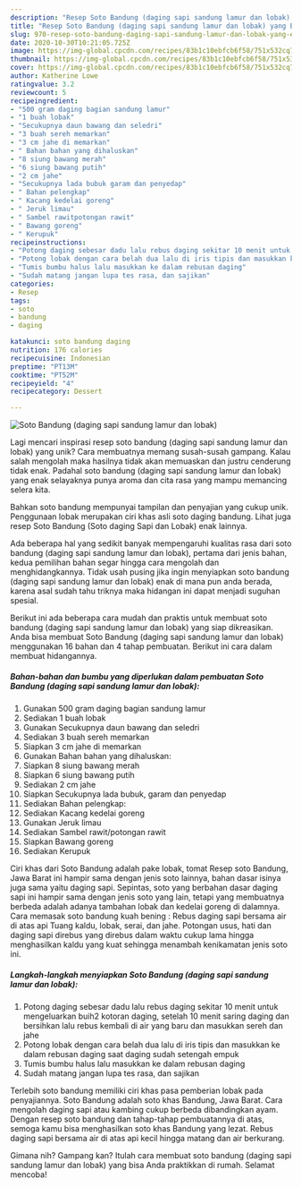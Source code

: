 ```yaml
---
description: "Resep Soto Bandung (daging sapi sandung lamur dan lobak) yang Enak"
title: "Resep Soto Bandung (daging sapi sandung lamur dan lobak) yang Enak"
slug: 970-resep-soto-bandung-daging-sapi-sandung-lamur-dan-lobak-yang-enak
date: 2020-10-30T10:21:05.725Z
image: https://img-global.cpcdn.com/recipes/83b1c10ebfcb6f58/751x532cq70/soto-bandung-daging-sapi-sandung-lamur-dan-lobak-foto-resep-utama.jpg
thumbnail: https://img-global.cpcdn.com/recipes/83b1c10ebfcb6f58/751x532cq70/soto-bandung-daging-sapi-sandung-lamur-dan-lobak-foto-resep-utama.jpg
cover: https://img-global.cpcdn.com/recipes/83b1c10ebfcb6f58/751x532cq70/soto-bandung-daging-sapi-sandung-lamur-dan-lobak-foto-resep-utama.jpg
author: Katherine Lowe
ratingvalue: 3.2
reviewcount: 5
recipeingredient:
- "500 gram daging bagian sandung lamur"
- "1 buah lobak"
- "Secukupnya daun bawang dan seledri"
- "3 buah sereh memarkan"
- "3 cm jahe di memarkan"
- " Bahan bahan yang dihaluskan"
- "8 siung bawang merah"
- "6 siung bawang putih"
- "2 cm jahe"
- "Secukupnya lada bubuk garam dan penyedap"
- " Bahan pelengkap"
- " Kacang kedelai goreng"
- " Jeruk limau"
- " Sambel rawitpotongan rawit"
- " Bawang goreng"
- " Kerupuk"
recipeinstructions:
- "Potong daging sebesar dadu lalu rebus daging sekitar 10 menit untuk mengeluarkan buih2 kotoran daging, setelah 10 menit saring daging dan bersihkan lalu rebus kembali di air yang baru dan masukkan sereh dan jahe"
- "Potong lobak dengan cara belah dua lalu di iris tipis dan masukkan ke dalam rebusan daging saat daging sudah setengah empuk"
- "Tumis bumbu halus lalu masukkan ke dalam rebusan daging"
- "Sudah matang jangan lupa tes rasa, dan sajikan"
categories:
- Resep
tags:
- soto
- bandung
- daging

katakunci: soto bandung daging 
nutrition: 176 calories
recipecuisine: Indonesian
preptime: "PT13M"
cooktime: "PT52M"
recipeyield: "4"
recipecategory: Dessert

---
```



![Soto Bandung (daging sapi sandung lamur dan lobak)](https://img-global.cpcdn.com/recipes/83b1c10ebfcb6f58/751x532cq70/soto-bandung-daging-sapi-sandung-lamur-dan-lobak-foto-resep-utama.jpg)

Lagi mencari inspirasi resep soto bandung (daging sapi sandung lamur dan lobak) yang unik? Cara membuatnya memang susah-susah gampang. Kalau salah mengolah maka hasilnya tidak akan memuaskan dan justru cenderung tidak enak. Padahal soto bandung (daging sapi sandung lamur dan lobak) yang enak selayaknya punya aroma dan cita rasa yang mampu memancing selera kita.

Bahkan soto bandung mempunyai tampilan dan penyajian yang cukup unik. Penggunaan lobak merupakan ciri khas asli soto daging bandung. Lihat juga resep Soto Bandung (Soto daging Sapi dan Lobak) enak lainnya.

Ada beberapa hal yang sedikit banyak mempengaruhi kualitas rasa dari soto bandung (daging sapi sandung lamur dan lobak), pertama dari jenis bahan, kedua pemilihan bahan segar hingga cara mengolah dan menghidangkannya. Tidak usah pusing jika ingin menyiapkan soto bandung (daging sapi sandung lamur dan lobak) enak di mana pun anda berada, karena asal sudah tahu triknya maka hidangan ini dapat menjadi suguhan spesial.


Berikut ini ada beberapa cara mudah dan praktis untuk membuat soto bandung (daging sapi sandung lamur dan lobak) yang siap dikreasikan. Anda bisa membuat Soto Bandung (daging sapi sandung lamur dan lobak) menggunakan 16 bahan dan 4 tahap pembuatan. Berikut ini cara dalam membuat hidangannya.

<!--inarticleads1-->

##### Bahan-bahan dan bumbu yang diperlukan dalam pembuatan Soto Bandung (daging sapi sandung lamur dan lobak):

1. Gunakan 500 gram daging bagian sandung lamur
1. Sediakan 1 buah lobak
1. Gunakan Secukupnya daun bawang dan seledri
1. Sediakan 3 buah sereh memarkan
1. Siapkan 3 cm jahe di memarkan
1. Gunakan  Bahan bahan yang dihaluskan:
1. Siapkan 8 siung bawang merah
1. Siapkan 6 siung bawang putih
1. Sediakan 2 cm jahe
1. Siapkan Secukupnya lada bubuk, garam dan penyedap
1. Sediakan  Bahan pelengkap:
1. Sediakan  Kacang kedelai goreng
1. Gunakan  Jeruk limau
1. Sediakan  Sambel rawit/potongan rawit
1. Siapkan  Bawang goreng
1. Sediakan  Kerupuk


Ciri khas dari Soto Bandung adalah pake lobak, tomat Resep soto Bandung, Jawa Barat ini hampir sama dengan jenis soto lainnya, bahan dasar isinya juga sama yaitu daging sapi. Sepintas, soto yang berbahan dasar daging sapi ini hampir sama dengan jenis soto yang lain, tetapi yang membuatnya berbeda adalah adanya tambahan lobak dan kedelai goreng di dalamnya. Cara memasak soto bandung kuah bening : Rebus daging sapi bersama air di atas api Tuang kaldu, lobak, serai, dan jahe. Potongan usus, hati dan daging sapi direbus yang direbus dalam waktu cukup lama hingga menghasilkan kaldu yang kuat sehingga menambah kenikamatan jenis soto ini. 

<!--inarticleads2-->

##### Langkah-langkah menyiapkan Soto Bandung (daging sapi sandung lamur dan lobak):

1. Potong daging sebesar dadu lalu rebus daging sekitar 10 menit untuk mengeluarkan buih2 kotoran daging, setelah 10 menit saring daging dan bersihkan lalu rebus kembali di air yang baru dan masukkan sereh dan jahe
1. Potong lobak dengan cara belah dua lalu di iris tipis dan masukkan ke dalam rebusan daging saat daging sudah setengah empuk
1. Tumis bumbu halus lalu masukkan ke dalam rebusan daging
1. Sudah matang jangan lupa tes rasa, dan sajikan


Terlebih soto bandung memiliki ciri khas pasa pemberian lobak pada penyajiannya. Soto Bandung adalah soto khas Bandung, Jawa Barat. Cara mengolah daging sapi atau kambing cukup berbeda dibandingkan ayam. Dengan resep soto bandung dan tahap-tahap pembuatannya di atas, semoga kamu bisa menghasilkan soto khas Bandung yang lezat. Rebus daging sapi bersama air di atas api kecil hingga matang dan air berkurang. 

Gimana nih? Gampang kan? Itulah cara membuat soto bandung (daging sapi sandung lamur dan lobak) yang bisa Anda praktikkan di rumah. Selamat mencoba!
